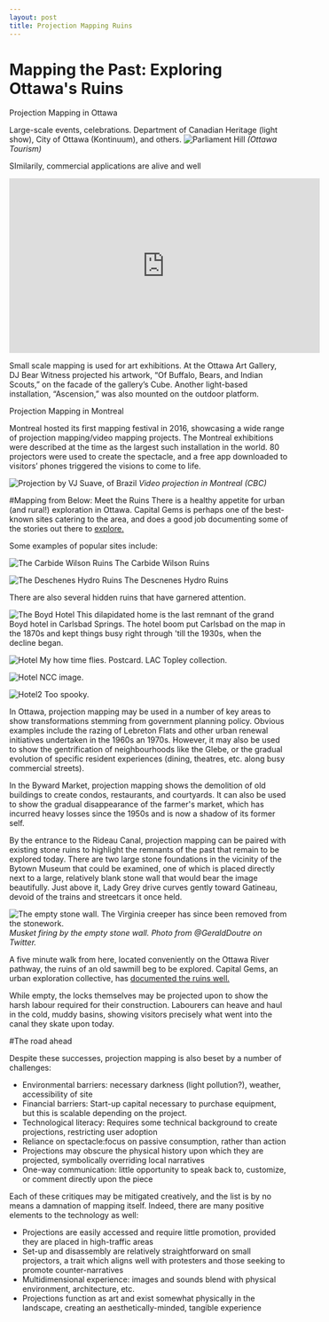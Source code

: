 ```yaml
---
layout: post
title: Projection Mapping Ruins
---
```

# Mapping the Past: Exploring Ottawa's Ruins

Projection Mapping in Ottawa

Large-scale events, celebrations. Department of Canadian Heritage (light show), City of Ottawa (Kontinuum), and others.
![Parliament Hill](https://www.ottawatourism.ca/wp-content/uploads/2015/03/Sound-and-Light-Show-on-Parliament-Hill-Northern-Lights-2.jpg)
*(Ottawa Tourism)*

SImilarily, commercial applications are alive and well
<iframe width="560" height="315" src="https://www.youtube.com/embed/-RFcOHoFo2A" frameborder="0" allow="autoplay; encrypted-media" allowfullscreen></iframe>

Small scale mapping is used for art exhibitions. At the Ottawa Art Gallery, DJ Bear Witness projected his artwork, “Of Buffalo, Bears, and Indian Scouts,” on the facade of the gallery’s Cube. Another light-based installation, “Ascension,” was also mounted on the outdoor platform.

Projection Mapping in Montreal

Montreal hosted its first mapping festival in 2016, showcasing a wide range of projection mapping/video mapping projects. The Montreal exhibitions were described at the time as the largest such installation in the world. 80 projectors were used to create the spectacle, and a free app downloaded to visitors’ phones triggered the visions to come to life.

![Projection by VJ Suave, of Brazil](https://i.cbc.ca/1.3794866.1475787533!/fileImage/httpImage/image._gen/derivatives/original_620/mapping-festival.)
*Video projection in Montreal (CBC)*

#Mapping from Below: Meet the Ruins
There is a healthy appetite for urban (and rural!) exploration in Ottawa. Capital Gems is perhaps one of the best-known sites catering to the area, and does a good job documenting some of the stories out there to [explore.](http://www.capitalgems.ca/buildings-and-ruins.html)

Some examples of popular sites include:

![The Carbide Wilson Ruins](https://historicottawa.files.wordpress.com/2017/08/img_6275-2.jpg?w=2800)
The Carbide Wilson Ruins

 ![The Deschenes Hydro Ruins](https://historicottawa.files.wordpress.com/2017/08/img_6325.jpg?w=2800)
 The Descnenes Hydro Ruins

There are also several hidden ruins that have garnered attention.

![The Boyd Hotel](https://historicottawa.files.wordpress.com/2017/06/img_57771.jpg?w=2800)
This dilapidated home is the last remnant of the grand Boyd hotel in Carlsbad Springs. The hotel boom put Carlsbad on the map in the 1870s and kept things busy right through 'till the 1930s, when the decline began.

![Hotel](https://historicottawa.files.wordpress.com/2017/07/a197430-v6.jpg?w=600&h=&crop=1&zoom=2)
My how time flies. Postcard. LAC Topley collection.

![Hotel](https://historicottawa.files.wordpress.com/2017/07/photo041.jpg?w=784&h=&crop=1&zoom=2)
NCC image.

![Hotel2](https://historicottawa.files.wordpress.com/2017/07/photo038.jpg?w=782&h=&crop=1&zoom=2)
Too spooky.

In Ottawa, projection mapping may be used in a number of key areas to show transformations stemming from government planning policy. Obvious examples include the razing of Lebreton Flats and other urban renewal initiatives undertaken in the 1960s an 1970s. However, it may also be used to show the gentrification of neighbourhoods like the Glebe, or the gradual evolution of specific resident experiences (dining, theatres, etc. along busy commercial streets).

In the Byward Market, projection mapping shows the demolition of old buildings to create condos, restaurants, and courtyards. It can also be used to show the gradual disappearance of the farmer's market, which has incurred heavy losses since the 1950s and is now a shadow of its former self.

By the entrance to the Rideau Canal, projection mapping can be paired with existing stone ruins to highlight the remnants of the past that remain to be explored today. There are two large stone foundations in the vicinity of the Bytown Museum that could be examined, one of which is placed directly next to a large, relatively blank stone wall that would bear the image beautifully. Just above it, Lady Grey drive curves gently toward Gatineau, devoid of the trains and streetcars it once held.

![The empty stone wall. The Virginia creeper has since been removed from the stonework.](https://pbs.twimg.com/media/CLWIz6jUwAAMxPA.jpg)
*Musket firing by the empty stone wall. Photo from @GeraldDoutre on Twitter.*

A five minute walk from here, located conveniently on the Ottawa River pathway, the ruins of an old sawmill beg to be explored. Capital Gems, an urban exploration collective, has [documented the ruins well.](http://www.capitalgems.ca/parliament-hill-mill.html) 

While empty, the locks themselves may be projected upon to show the harsh labour required for their construction. Labourers can heave and haul in the cold, muddy basins, showing visitors precisely what went into the canal they skate upon today.

#The road ahead

Despite these successes, projection mapping is also beset by a number of challenges: 

+ Environmental barriers: necessary darkness (light pollution?), weather, accessibility of site
+ Financial barriers: Start-up capital necessary to purchase equipment, but this is scalable depending on the project. 
+ Technological literacy: Requires some technical background to create projections, restricting user adoption
+ Reliance on spectacle:focus on passive consumption, rather than action
+ Projections may obscure the physical history upon which they are projected, symbolically overriding local narratives
+ One-way communication: little opportunity to speak back to, customize, or comment directly upon the piece

Each of these critiques may be mitigated creatively, and the list is by no means a damnation of mapping itself. Indeed, there are many positive elements to the technology as well:

+ Projections are easily accessed and require little promotion, provided they are placed in high-traffic areas
+ Set-up and disassembly are relatively straightforward on small projectors, a trait which aligns well with protesters and those seeking to promote counter-narratives
+ Multidimensional experience: images and sounds blend with physical environment, architecture, etc.
+ Projections function as art and exist somewhat physically in the landscape, creating an aesthetically-minded, tangible experience
